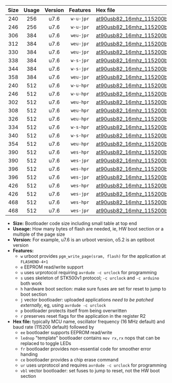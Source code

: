 |Size|Usage|Version|Features|Hex file|
|:-:|:-:|:-:|:-:|:--|
|240|256|u7.6|`w-u-jpr`|[at90usb82_16mhz_115200bps_ur_vbl.hex](https://raw.githubusercontent.com/stefanrueger/urboot/main//at90usb82_16mhz_115200bps_ur_vbl.hex)|
|246|256|u7.6|`w-u-jpr`|[at90usb82_16mhz_115200bps_lednop_ur_vbl.hex](https://raw.githubusercontent.com/stefanrueger/urboot/main//at90usb82_16mhz_115200bps_lednop_ur_vbl.hex)|
|306|384|u7.6|`weu-jpr`|[at90usb82_16mhz_115200bps_ee_ur_vbl.hex](https://raw.githubusercontent.com/stefanrueger/urboot/main//at90usb82_16mhz_115200bps_ee_ur_vbl.hex)|
|312|384|u7.6|`weu-jpr`|[at90usb82_16mhz_115200bps_ee_lednop_ur_vbl.hex](https://raw.githubusercontent.com/stefanrueger/urboot/main//at90usb82_16mhz_115200bps_ee_lednop_ur_vbl.hex)|
|330|384|u7.6|`weu-jpr`|[at90usb82_16mhz_115200bps_ee_lednop_fr_ur_vbl.hex](https://raw.githubusercontent.com/stefanrueger/urboot/main//at90usb82_16mhz_115200bps_ee_lednop_fr_ur_vbl.hex)|
|338|384|u7.6|`w-s-jpr`|[at90usb82_16mhz_115200bps_vbl.hex](https://raw.githubusercontent.com/stefanrueger/urboot/main//at90usb82_16mhz_115200bps_vbl.hex)|
|344|384|u7.6|`w-s-jpr`|[at90usb82_16mhz_115200bps_lednop_vbl.hex](https://raw.githubusercontent.com/stefanrueger/urboot/main//at90usb82_16mhz_115200bps_lednop_vbl.hex)|
|358|384|u7.6|`weu-jpr`|[at90usb82_16mhz_115200bps_ee_lednop_fr_ce_ur_vbl.hex](https://raw.githubusercontent.com/stefanrueger/urboot/main//at90usb82_16mhz_115200bps_ee_lednop_fr_ce_ur_vbl.hex)|
|240|512|u7.6|`w-u-hpr`|[at90usb82_16mhz_115200bps_ur.hex](https://raw.githubusercontent.com/stefanrueger/urboot/main//at90usb82_16mhz_115200bps_ur.hex)|
|246|512|u7.6|`w-u-hpr`|[at90usb82_16mhz_115200bps_lednop_ur.hex](https://raw.githubusercontent.com/stefanrueger/urboot/main//at90usb82_16mhz_115200bps_lednop_ur.hex)|
|302|512|u7.6|`weu-hpr`|[at90usb82_16mhz_115200bps_ee_ur.hex](https://raw.githubusercontent.com/stefanrueger/urboot/main//at90usb82_16mhz_115200bps_ee_ur.hex)|
|308|512|u7.6|`weu-hpr`|[at90usb82_16mhz_115200bps_ee_lednop_ur.hex](https://raw.githubusercontent.com/stefanrueger/urboot/main//at90usb82_16mhz_115200bps_ee_lednop_ur.hex)|
|326|512|u7.6|`weu-hpr`|[at90usb82_16mhz_115200bps_ee_lednop_fr_ur.hex](https://raw.githubusercontent.com/stefanrueger/urboot/main//at90usb82_16mhz_115200bps_ee_lednop_fr_ur.hex)|
|334|512|u7.6|`w-s-hpr`|[at90usb82_16mhz_115200bps.hex](https://raw.githubusercontent.com/stefanrueger/urboot/main//at90usb82_16mhz_115200bps.hex)|
|340|512|u7.6|`w-s-hpr`|[at90usb82_16mhz_115200bps_lednop.hex](https://raw.githubusercontent.com/stefanrueger/urboot/main//at90usb82_16mhz_115200bps_lednop.hex)|
|354|512|u7.6|`weu-hpr`|[at90usb82_16mhz_115200bps_ee_lednop_fr_ce_ur.hex](https://raw.githubusercontent.com/stefanrueger/urboot/main//at90usb82_16mhz_115200bps_ee_lednop_fr_ce_ur.hex)|
|390|512|u7.6|`wes-hpr`|[at90usb82_16mhz_115200bps_ee.hex](https://raw.githubusercontent.com/stefanrueger/urboot/main//at90usb82_16mhz_115200bps_ee.hex)|
|390|512|u7.6|`wes-jpr`|[at90usb82_16mhz_115200bps_ee_vbl.hex](https://raw.githubusercontent.com/stefanrueger/urboot/main//at90usb82_16mhz_115200bps_ee_vbl.hex)|
|396|512|u7.6|`wes-hpr`|[at90usb82_16mhz_115200bps_ee_lednop.hex](https://raw.githubusercontent.com/stefanrueger/urboot/main//at90usb82_16mhz_115200bps_ee_lednop.hex)|
|396|512|u7.6|`wes-jpr`|[at90usb82_16mhz_115200bps_ee_lednop_vbl.hex](https://raw.githubusercontent.com/stefanrueger/urboot/main//at90usb82_16mhz_115200bps_ee_lednop_vbl.hex)|
|426|512|u7.6|`wes-hpr`|[at90usb82_16mhz_115200bps_ee_lednop_fr.hex](https://raw.githubusercontent.com/stefanrueger/urboot/main//at90usb82_16mhz_115200bps_ee_lednop_fr.hex)|
|426|512|u7.6|`wes-jpr`|[at90usb82_16mhz_115200bps_ee_lednop_fr_vbl.hex](https://raw.githubusercontent.com/stefanrueger/urboot/main//at90usb82_16mhz_115200bps_ee_lednop_fr_vbl.hex)|
|468|512|u7.6|`wes-hpr`|[at90usb82_16mhz_115200bps_ee_lednop_fr_ce.hex](https://raw.githubusercontent.com/stefanrueger/urboot/main//at90usb82_16mhz_115200bps_ee_lednop_fr_ce.hex)|
|468|512|u7.6|`wes-jpr`|[at90usb82_16mhz_115200bps_ee_lednop_fr_ce_vbl.hex](https://raw.githubusercontent.com/stefanrueger/urboot/main//at90usb82_16mhz_115200bps_ee_lednop_fr_ce_vbl.hex)|

- **Size:** Bootloader code size including small table at top end
- **Useage:** How many bytes of flash are needed, ie, HW boot section or a multiple of the page size
- **Version:** For example, u7.6 is an urboot version, o5.2 is an optiboot version
- **Features:**
  + `w` urboot provides `pgm_write_page(sram, flash)` for the application at `FLASHEND-4+1`
  + `e` EEPROM read/write support
  + `u` uses urprotocol requiring `avrdude -c urclock` for programming
  + `s` uses skeleton of STK500v1 protocol; `-c urclock` and `-c arduino` both work
  + `h` hardware boot section: make sure fuses are set for reset to jump to boot section
  + `j` vector bootloader: uploaded applications *need to be patched externally*, eg, using `avrdude -c urclock`
  + `p` bootloader protects itself from being overwritten
  + `r` preserves reset flags for the application in the register R2
- **Hex file:** typically MCU name, oscillator frequency (16 MHz default) and baud rate (115200 default) followed by
  + `ee` bootloader supports EEPROM read/write
  + `lednop` "template" bootloader contains `mov rx,rx` nops that can be replaced to toggle LEDs
  + `fr` bootloader provides non-essential code for smoother error handing
  + `ce` bootloader provides a chip erase command
  + `ur` uses urprotocol and requires `avrdude -c urclock` for programming
  + `vbl` vector bootloader: set fuses to jump to reset, not the HW boot section
